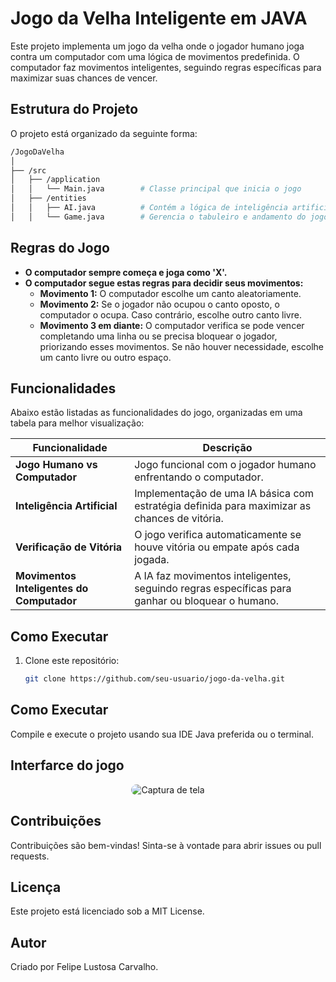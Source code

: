 # Jogo da Velha Inteligente em JAVA

Este projeto implementa um jogo da velha onde o jogador humano joga contra um computador com uma lógica de movimentos predefinida. O computador faz movimentos inteligentes, seguindo regras específicas para maximizar suas chances de vencer.

## Estrutura do Projeto

O projeto está organizado da seguinte forma:

```bash
/JogoDaVelha
│
├── /src
│   ├── /application
│   │   └── Main.java        # Classe principal que inicia o jogo
│   ├── /entities
│   │   ├── AI.java          # Contém a lógica de inteligência artificial
│   │   └── Game.java        # Gerencia o tabuleiro e andamento do jogo
```
## Regras do Jogo

- **O computador sempre começa e joga como 'X'.**
- **O computador segue estas regras para decidir seus movimentos:**
  - **Movimento 1:** O computador escolhe um canto aleatoriamente.
  - **Movimento 2:** Se o jogador não ocupou o canto oposto, o computador o ocupa. Caso contrário, escolhe outro canto livre.
  - **Movimento 3 em diante:** O computador verifica se pode vencer completando uma linha ou se precisa bloquear o jogador, priorizando esses movimentos. Se não houver necessidade, escolhe um canto livre ou outro espaço.

## Funcionalidades

Abaixo estão listadas as funcionalidades do jogo, organizadas em uma tabela para melhor visualização:

| Funcionalidade                          | Descrição                                                                                     |
|-----------------------------------------|-----------------------------------------------------------------------------------------------|
| **Jogo Humano vs Computador**           | Jogo funcional com o jogador humano enfrentando o computador.                                 |
| **Inteligência Artificial**             | Implementação de uma IA básica com estratégia definida para maximizar as chances de vitória.  |
| **Verificação de Vitória**              | O jogo verifica automaticamente se houve vitória ou empate após cada jogada.                  |
| **Movimentos Inteligentes do Computador** | A IA faz movimentos inteligentes, seguindo regras específicas para ganhar ou bloquear o humano.|

## Como Executar

1. Clone este repositório:
   ```bash
   git clone https://github.com/seu-usuario/jogo-da-velha.git
   ```
## Como Executar

Compile e execute o projeto usando sua IDE Java preferida ou o terminal.
## Interfarce do jogo
<p align="center">
  <img src="https://github.com/user-attachments/assets/3096ce6e-2031-41f2-a1bd-e93bb01ce9f5" alt="Captura de tela" style="border-radius: 15px;"/>
</p>

## Contribuições

Contribuições são bem-vindas! Sinta-se à vontade para abrir issues ou pull requests.

## Licença

Este projeto está licenciado sob a MIT License.

## Autor

Criado por Felipe Lustosa Carvalho.


